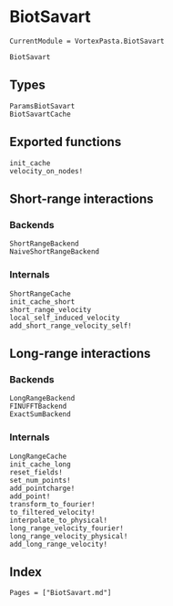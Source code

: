 # BiotSavart

```@meta
CurrentModule = VortexPasta.BiotSavart
```

```@docs
BiotSavart
```

## Types

```@docs
ParamsBiotSavart
BiotSavartCache
```

## Exported functions

```@docs
init_cache
velocity_on_nodes!
```

## Short-range interactions

### Backends

```@docs
ShortRangeBackend
NaiveShortRangeBackend
```

### Internals

```@docs
ShortRangeCache
init_cache_short
short_range_velocity
local_self_induced_velocity
add_short_range_velocity_self!
```

## Long-range interactions

### Backends

```@docs
LongRangeBackend
FINUFFTBackend
ExactSumBackend
```

### Internals

```@docs
LongRangeCache
init_cache_long
reset_fields!
set_num_points!
add_pointcharge!
add_point!
transform_to_fourier!
to_filtered_velocity!
interpolate_to_physical!
long_range_velocity_fourier!
long_range_velocity_physical!
add_long_range_velocity!
```

## Index

```@index
Pages = ["BiotSavart.md"]
```
